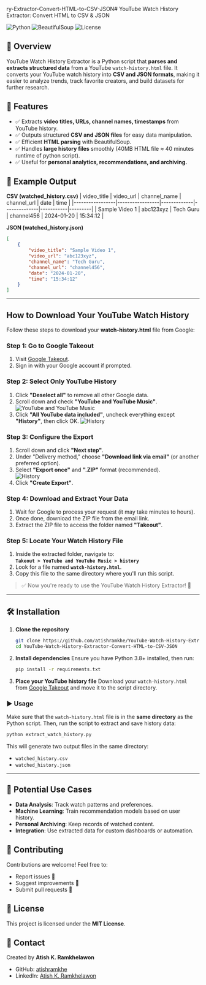 ry-Extractor-Convert-HTML-to-CSV-JSON# YouTube Watch History Extractor: Convert HTML to CSV & JSON

![Python](https://img.shields.io/badge/Python-3.8%2B-blue) ![BeautifulSoup](https://img.shields.io/badge/BeautifulSoup-HTML%20Parsing-brightgreen) ![License](https://img.shields.io/badge/License-MIT-lightgrey)

## 📌 Overview
YouTube Watch History Extractor is a Python script that **parses and extracts structured data** from a YouTube `watch-history.html` file. It converts your YouTube watch history into **CSV and JSON formats**, making it easier to analyze trends, track favorite creators, and build datasets for further research.

## 🚀 Features
- ✅ Extracts **video titles, URLs, channel names, timestamps** from YouTube history.
- ✅ Outputs structured **CSV and JSON files** for easy data manipulation.
- ✅ Efficient **HTML parsing** with BeautifulSoup.
- ✅ Handles **large history files** smoothly (40MB HTML file ≈ 40 minutes runtime of python script).
- ✅ Useful for **personal analytics, recommendations, and archiving.**

## 📂 Example Output

**CSV (watched_history.csv)**
| video_title      | video_url        | channel_name | channel_url   | date       | time     |
|-----------------|-----------------|-------------|--------------|-----------|---------|
| Sample Video 1  | abc123xyz        | Tech Guru   | channel456   | 2024-01-20 | 15:34:12 |

**JSON (watched_history.json)**
```json
[
    {
        "video_title": "Sample Video 1",
        "video_url": "abc123xyz",
        "channel_name": "Tech Guru",
        "channel_url": "channel456",
        "date": "2024-01-20",
        "time": "15:34:12"
    }
]
```


---

## **How to Download Your YouTube Watch History**  
Follow these steps to download your **watch-history.html** file from Google:  

### **Step 1: Go to Google Takeout**  
1. Visit [Google Takeout](https://takeout.google.com/).  
2. Sign in with your Google account if prompted.  

### **Step 2: Select Only YouTube History**  
1. Click **"Deselect all"** to remove all other Google data.
2. Scroll down and check **"YouTube and YouTube Music"**. 
![YouTube and YouTube Music](images/takeout_1.png)  
3. Click **"All YouTube data included"**, uncheck everything except **"History"**, then click OK.
![History](images/takeout_2.png)    

### **Step 3: Configure the Export**  
1. Scroll down and click **"Next step"**.  
2. Under "Delivery method," choose **"Download link via email"** (or another preferred option).  
3. Select **"Export once"** and **".ZIP"** format (recommended).  
![History](images/takeout_3.png)    
4. Click **"Create Export"**.  

### **Step 4: Download and Extract Your Data**  
1. Wait for Google to process your request (it may take minutes to hours).  
2. Once done, download the ZIP file from the email link.  
3. Extract the ZIP file to access the folder named **"Takeout"**.  

### **Step 5: Locate Your Watch History File**  
1. Inside the extracted folder, navigate to:  
   **`Takeout > YouTube and YouTube Music > history`**  
2. Look for a file named **`watch-history.html`**.  
3. Copy this file to the same directory where you'll run this script.  

> ✅ Now you're ready to use the YouTube Watch History Extractor! 🚀  

---

## 🛠️ Installation

1. **Clone the repository**
   ```sh
   git clone https://github.com/atishramkhe/YouTube-Watch-History-Extractor-Convert-HTML-to-CSV-JSON
   cd YouTube-Watch-History-Extractor-Convert-HTML-to-CSV-JSON
   ```

2. **Install dependencies**
   Ensure you have Python 3.8+ installed, then run:
   ```sh
   pip install -r requirements.txt
   ```

3. **Place your YouTube history file**
   Download your `watch-history.html` from [Google Takeout](https://takeout.google.com/) and move it to the script directory.

### ▶️ Usage  

Make sure that the `watch-history.html` file is in the **same directory** as the Python script. Then, run the script to extract and save history data:  

```bash
python extract_watch_history.py
```  

This will generate two output files in the same directory:  
- `watched_history.csv`  
- `watched_history.json`  

---

## 🎯 Potential Use Cases
- **Data Analysis**: Track watch patterns and preferences.
- **Machine Learning**: Train recommendation models based on user history.
- **Personal Archiving**: Keep records of watched content.
- **Integration**: Use extracted data for custom dashboards or automation.

## 🤝 Contributing
Contributions are welcome! Feel free to:
- Report issues 🐞
- Suggest improvements 🚀
- Submit pull requests 📌

## 📜 License
This project is licensed under the **MIT License**.

## 📧 Contact
Created by **Atish K. Ramkhelawon**
- GitHub: [atishramkhe](https://github.com/atishramkhe)
- LinkedIn: [Atish K. Ramkhelawon](https://www.linkedin.com/in/atish-ramkhelawon-10a806b8/)

